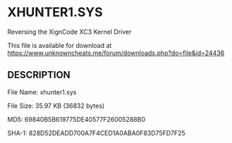 # XHUNTER1.SYS
Reversing the XignCode XC3 Kernel Driver

This file is available for download at  https://www.unknowncheats.me/forum/downloads.php?do=file&id=24436


## DESCRIPTION

File Name: xhunter1.sys

File Size: 35.97 KB (36832 bytes)

MD5: 69840B5B619775DE40577F26005288B0

SHA-1: 828D52DEADD700A7F4CED1A0ABA0F83D75FD7F25